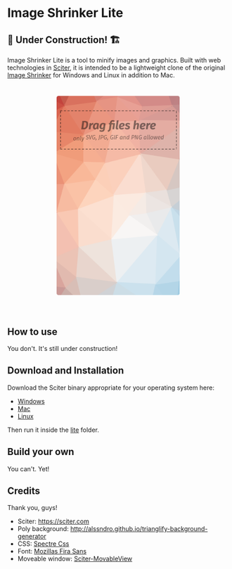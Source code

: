 # Image Shrinker Lite

## 🚧 Under Construction! 🏗️

Image Shrinker Lite is a tool to minify images and graphics. Built with web technologies in [Sciter](https://sciter.com), it is intended to be a lightweight clone of the original [Image Shrinker](https://github.com/stefansl/image-shrinker) for Windows and Linux in addition to Mac.

<h1 align="center">
<img src="lite/preview.png" alt="screenshot" width="280"/></a><br/><br/>
</h1>

## How to use

You don't.  It's still under construction!

## Download and Installation

Download the Sciter binary appropriate for your operating system here:

- [Windows](https://github.com/c-smile/sciter-sdk/blob/master/bin.win/x32/scapp.exe)
- [Mac](https://github.com/c-smile/sciter-sdk/tree/master/bin.osx)
- [Linux](https://github.com/c-smile/sciter-sdk/blob/master/bin.lnx/x64/scapp)

Then run it inside the [lite](lite) folder.

## Build your own

You can't.  Yet!

## Credits
Thank you, guys!
* Sciter: <https://sciter.com>
* Poly background: <http://alssndro.github.io/trianglify-background-generator>
* CSS: [Spectre Css](https://picturepan2.github.io/spectre/)
* Font: [Mozillas Fira Sans](https://github.com/mozilla/Fira)
* Moveable window: [Sciter-MovableView](https://github.com/MustafaHi/Sciter-MovableView)